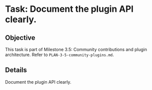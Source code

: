 # Task: Document the plugin API clearly.

## Objective
This task is part of Milestone 3.5: Community contributions and plugin architecture. Refer to `PLAN-3-5-community-plugins.md`.

## Details
Document the plugin API clearly.
